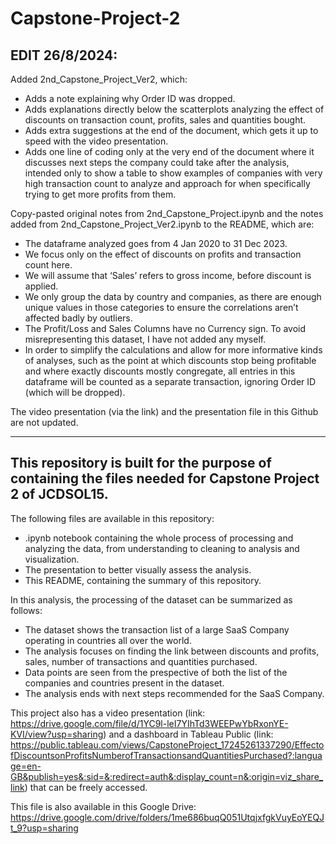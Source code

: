 # Capstone-Project-2

## EDIT 26/8/2024:

Added 2nd_Capstone_Project_Ver2, which:
- Adds a note explaining why Order ID was dropped.
- Adds explanations directly below the scatterplots analyzing the effect of discounts on transaction count, profits, sales and quantities bought.
- Adds extra suggestions at the end of the document, which gets it up to speed with the video presentation.
- Adds one line of coding only at the very end of the document where it discusses next steps the company could take after the analysis, intended only to show a table to show examples of companies with very high transaction count to analyze and approach for when specifically trying to get more profits from them.

Copy-pasted original notes from 2nd_Capstone_Project.ipynb and the notes added from 2nd_Capstone_Project_Ver2.ipynb to the README, which are:
- The dataframe analyzed goes from 4 Jan 2020 to 31 Dec 2023.
- We focus only on the effect of discounts on profits and transaction count here.
- We will assume that ‘Sales’ refers to gross income, before discount is applied.
- We only group the data by country and companies, as there are enough unique values in those categories to ensure the correlations aren’t affected badly by outliers.
- The Profit/Loss and Sales Columns have no Currency sign. To avoid misrepresenting this dataset, I have not added any myself.
- In order to simplify the calculations and allow for more informative kinds of analyses, such as the point at which discounts stop being profitable and where exactly discounts mostly congregate, all entries in this dataframe will be counted as a separate transaction, ignoring Order ID (which will be dropped).

The video presentation (via the link) and the presentation file in this Github are not updated.

---------------------------------------------------------------------------------------------------------------------------------------------------------------------------------------------------------------------------------

## This repository is built for the purpose of containing the files needed for Capstone Project 2 of JCDSOL15.
The following files are available in this repository:
- .ipynb notebook containing the whole process of processing and analyzing the data, from understanding to cleaning to analysis and visualization.
- The presentation to better visually assess the analysis.
- This README, containing the summary of this repository.

In this analysis, the processing of the dataset can be summarized as follows:
- The dataset shows the transaction list of a large SaaS Company operating in countries all over the world.
- The analysis focuses on finding the link between discounts and profits, sales, number of transactions and quantities purchased.
- Data points are seen from the prespective of both the list of the companies and countries present in the dataset.
- The analysis ends with next steps recommended for the SaaS Company.

This project also has a video presentation (link: https://drive.google.com/file/d/1YC9l-leI7YIhTd3WEEPwYbRxonYE-KVI/view?usp=sharing) and a dashboard in Tableau Public (link: https://public.tableau.com/views/CapstoneProject_17245261337290/EffectofDiscountsonProfitsNumberofTransactionsandQuantitiesPurchased?:language=en-GB&publish=yes&:sid=&:redirect=auth&:display_count=n&:origin=viz_share_link) that can be freely accessed.

This file is also available in this Google Drive: https://drive.google.com/drive/folders/1me686buqQ051UtqjxfgkVuyEoYEQJt_9?usp=sharing
